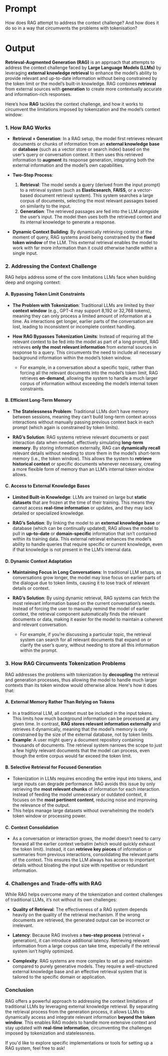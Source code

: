 # Prompt

How does RAG attempt to address the context challenge? And how does it do so in a way that circumvents the problems with tokenisation?

# Output

**Retrieval-Augmented Generation (RAG)** is an approach that attempts to address the context challenge faced by **Large Language Models (LLMs)** by leveraging **external knowledge retrieval** to enhance the model’s ability to provide relevant and up-to-date information without being constrained by the token limit or the model’s built-in knowledge. RAG combines **retrieval** from external sources with **generation** to create more contextually accurate and information-rich responses.

Here’s how **RAG** tackles the context challenge, and how it works to circumvent the limitations imposed by tokenization and the model’s context window:

### 1. **How RAG Works**
   - **Retrieval + Generation**: In a RAG setup, the model first retrieves relevant documents or chunks of information from an **external knowledge base** or **database** (such as a vector store or search index) based on the user’s query or conversation context. It then uses this retrieved information to **augment** its response generation, integrating both the external information and the model’s own capabilities.
   
   - **Two-Step Process**:
     1. **Retrieval**: The model sends a query (derived from the input prompt) to a retrieval system (such as **Elasticsearch**, **FAISS**, or a vector-based document retrieval system). This system searches a large corpus of documents, selecting the most relevant passages based on similarity to the input.
     2. **Generation**: The retrieved passages are fed into the LLM alongside the user’s input. The model then uses both the retrieved context and its internal knowledge to generate a response.

   - **Dynamic Context Building**: By dynamically retrieving context at the moment of query, RAG systems avoid being constrained by the **fixed token window** of the LLM. This external retrieval enables the model to work with far more information than it could otherwise handle within a single input.

### 2. **Addressing the Context Challenge**
RAG helps address some of the core limitations LLMs face when building deep and ongoing context:

#### A. **Bypassing Token Limit Constraints**
   - **The Problem with Tokenization**: Traditional LLMs are limited by their **context window** (e.g., GPT-4 may support 8,192 or 32,768 tokens), meaning they can only process a limited amount of information at a time. As interactions get longer, earlier parts of the conversation are lost, leading to inconsistent or incomplete context handling.
   
   - **How RAG Bypasses Tokenization Limits**: Instead of requiring all the relevant context to be fed into the model as part of a long prompt, RAG retrieves **only the most relevant information** from external sources in response to a query. This circumvents the need to include all necessary background information within the model’s token window.
     - For example, in a conversation about a specific topic, rather than forcing all the relevant documents into the model’s token limit, RAG retrieves **on-demand**, allowing the system to handle a much larger corpus of information without exceeding the model’s internal token constraints.

#### B. **Efficient Long-Term Memory**
   - **The Statelessness Problem**: Traditional LLMs don’t have memory between sessions, meaning they can’t build long-term context across interactions without manually passing previous context back in each prompt (which again is constrained by token limits).
   
   - **RAG’s Solution**: RAG systems retrieve relevant documents or past interaction data when needed, effectively simulating **long-term memory**. By storing information externally, RAG can **dynamically recall** relevant details without needing to store them in the model’s short-term memory (i.e., the token window). This allows the system to **retrieve historical context** or specific documents whenever necessary, creating a more flexible form of memory than an LLM’s internal token window allows.

#### C. **Access to External Knowledge Bases**
   - **Limited Built-in Knowledge**: LLMs are trained on large but **static datasets** that are frozen at the time of their training. This means they cannot access **real-time information** or updates, and they may lack detailed or specialized knowledge.
   
   - **RAG’s Solution**: By linking the model to an **external knowledge base** or database (which can be continually updated), RAG allows the model to pull in **up-to-date** or **domain-specific** information that isn’t contained within its training data. This external retrieval enhances the model’s ability to handle queries that require specific or current knowledge, even if that knowledge is not present in the LLM’s internal data.

#### D. **Dynamic Context Adaptation**
   - **Maintaining Focus in Long Conversations**: In traditional LLM setups, as conversations grow longer, the model may lose focus on earlier parts of the dialogue due to token limits, causing it to lose track of relevant details or context.
   
   - **RAG’s Solution**: By using dynamic retrieval, RAG systems can fetch the most relevant information based on the current conversation’s needs. Instead of forcing the user to manually remind the model of earlier context, the retrieval component automatically finds the relevant documents or data, making it easier for the model to maintain a coherent and relevant conversation.
     - For example, if you’re discussing a particular topic, the retrieval system can search for all relevant documents that expand on or clarify the user’s query, without needing to store all this information within the prompt.

### 3. **How RAG Circumvents Tokenization Problems**
   RAG addresses the problems with tokenization by **decoupling** the retrieval and generation processes, thus allowing the model to handle much larger contexts than its token window would otherwise allow. Here's how it does that:

#### A. **External Memory Rather Than Relying on Tokens**
   - In a traditional LLM, all context must be included in the input tokens. This limits how much background information can be processed at any given time. In contrast, **RAG stores relevant information externally** and retrieves it dynamically, meaning that the model’s memory is only constrained by the size of the external database, not by token limits.
   - **Example**: A user might query a document repository containing thousands of documents. The retrieval system narrows the scope to just a few highly relevant documents that the model can process, even though the entire corpus would far exceed the token limit.

#### B. **Selective Retrieval** for Focused Generation
   - Tokenization in LLMs requires encoding the entire input into tokens, and large inputs can degrade performance. RAG avoids this issue by only retrieving the **most relevant chunks** of information for each interaction. Instead of feeding the model unnecessary or outdated context, it focuses on the **most pertinent content**, reducing noise and improving the relevance of the output.
   - This helps manage large datasets without overwhelming the model’s token window or processing power.

#### C. **Context Consolidation**
   - As a conversation or interaction grows, the model doesn’t need to carry forward all the earlier context verbatim (which would quickly exhaust the token limit). Instead, it can **retrieve key pieces** of information or summaries from previous interactions, consolidating the relevant parts of the context. This ensures the LLM always has access to important details without bloating the input size with repetitive or redundant information.

### 4. **Challenges and Trade-offs with RAG**
While RAG helps overcome many of the tokenization and context challenges of traditional LLMs, it’s not without its own challenges:

- **Quality of Retrieval**: The effectiveness of a RAG system depends heavily on the quality of the retrieval mechanism. If the wrong documents are retrieved, the generated output can be incorrect or irrelevant.
  
- **Latency**: Because RAG involves a **two-step process** (retrieval + generation), it can introduce additional latency. Retrieving relevant information from a large corpus can take time, especially if the retrieval system isn’t highly optimized.

- **Complexity**: RAG systems are more complex to set up and maintain compared to purely generative models. They require a well-structured external knowledge base and an effective retrieval system that is tailored to the specific domain or application.

### Conclusion

RAG offers a powerful approach to addressing the context limitations of traditional LLMs by leveraging external knowledge retrieval. By separating the retrieval process from the generation process, it allows LLMs to dynamically access and integrate relevant information **beyond the token window**. This enables RAG models to handle more extensive context and stay updated with **real-time information**, circumventing the challenges imposed by tokenization and statelessness.

If you'd like to explore specific implementations or tools for setting up a RAG system, feel free to ask!